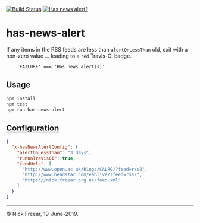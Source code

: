
[![Build Status][travis-icon]][travis]
[![Has news alert?][img]][travis-log]

# has-news-alert

If any items in the RSS feeds are less than `alertOnLessThan` old,
exit with a non-zero value ... leading to a `red` Travis-CI badge.

```
    'FAILURE' === 'Has news alert(s)'
```

## Usage

```sh
npm install
npm test
npm run has-news-alert
```

## [Configuration][]

```json
{
  "x-hasNewsAlertConfig": {
    "alertOnLessThan": "3 days",
    "runOnTravisCI": true,
    "feedUrls": [
      "http://www.open.ac.uk/blogs/CALRG/?feed=rss2",
      "http://www.headstar.com/eablive/?feed=rss2",
      "https://nick.freear.org.uk/feed.xml"
    ]
  }
}
```

---
© Nick Freear, 19-June-2019.


[configuration]: https://github.com/nfreear/has-news-alert/blob/master/package.json#L38-L46 "package.json: x-hasNewsAlertConfig"
[travis]: https://travis-ci.org/nfreear/has-news-alert "Travis-CI build status"
[travis-icon]: https://travis-ci.org/nfreear/has-news-alert.svg?branch=master
[travis-log]: https://travis-ci.org/nfreear/has-news-alert#0-1114 "FAILURE === 'Has news alerts'"
[img]: https://img.shields.io/badge/dynamic/xml.svg?label=has-news-alert&url=https%3A//api.travis-ci.org/repos/nfreear/has-news-alert.xml&query=//Project/%40lastBuildStatus&colorB=%23800080
[days]: https://img.shields.io/badge/dynamic/json.svg?label=has-news-alert&url=https://raw.githubusercontent.com/nfreear/has-news-alert/master/package.json&query=$..alertOnLessThan&_colorB=
